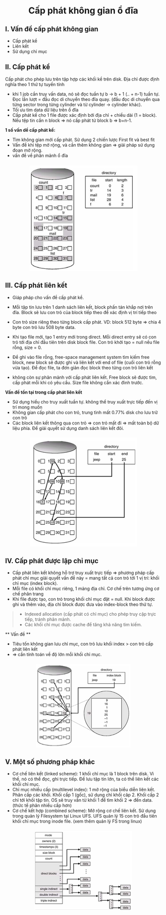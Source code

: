 <h1 align="center">Cấp phát không gian ổ đĩa</h1>

## I. Vấn đề cấp phát không gian
- Cấp phát kề
- Liên kết
- Sử dụng chỉ mục

## II. Cấp phát kề
Cấp phát cho phép lưu trên tập hợp các khối kề trên disk. Địa chỉ được định nghĩa theo 1 thứ tự tuyến tính
- khi 1 job cần truy vấn data, nó sẽ đọc tuần tự b -> b + 1 (.. + n-1) tuần tự. Đọc lần lượt = đầu đọc di chuyển theo đĩa quay. (đầu đọc di chuyển qua từng sector trong từng cylinder và từ cylinder -> cylinder khác).
- Tối ưu tìm data dữ liệu trên ổ đĩa
- Cấp phát kế cho 1 file được xác định bới địa chỉ + chiều dài (1 = block). Nếu tệp tin cần n block => nó cấp phát từ block b => b+n-1.

**1 số vấn dề cấp phát kề:**

- Tìm không gian mới cấp phát. Sử dụng 2 chiến lược First fit và best fit
- Vấn đề khi tệp mở rộng, và cần thêm không gian => giải pháp sử dụng đoạn mở rộng.
- vấn đề về phân mảnh ổ đĩa

<h3 align="center"><img src="../../03-Images/document/21.png"></h3>

## III. Cấp phát liên kết

- Giáp pháp cho vấn đề cấp phát kề.
- Mỗi tập tin lưu trên 1 danh sách liên kết, block phấn tán khắp nơi trên đĩa. Block sẽ lưu con trỏ của block tiếp theo để xác định vị trí tiếp theo
- Con trỏ size riêng theo từng block cấp phát. VD: block 512 byte => chia 4 byte con trỏ lưu 508 byte data.

- Khi tạo file mới, tạo 1 entry mới trong direct. Mỗi direct entry sẽ có con trỏ tới địa chỉ đầu tiên trên disk block file. Con trỏ khởi tạo = null nếu file rỗng, size = 0.

- Để ghi vào file rỗng, free-space management system tìm kiếm free block, new block sẽ được ghi và liên kết với end of file (cuối con trỏ rỗng vừa tạo). Để đọc file, ta đơn giản đọc block theo từng con trỏ liên kết

- không còn sự phân mảnh với cấp phát liên kết. Free block sẽ được tìm, cấp phát mỗi khi có yêu cầu. Size file không cần xác đinh trước.

**Vấn đề tồn tại trong cấp phát liên kết**

- Sử dụng hiểu cho truy xuất tuần tự. không thể truy xuất trực tiếp đến vị trí mong muốn
- Không gian cấp phát cho con trỏ, trung tình mất 0.77% disk cho lưu trữ con trỏ
- Các block liên kết thông qua con trỏ => con trỏ mất đi => mất toàn bộ dữ liệu phía. Để giải quyết sử dụng danh sách liên kết đôi.
<h3 align="center"><img src="../../03-Images/document/22.png"></h3>

## IV. Cấp phát được lập chỉ mục
- Cấp phát liên kết không hỗ trợ truy xuất trực tiếp => phương pháp cấp phát chỉ mục giải quyết vấn đề này = mang tất cả con trỏ tới 1 vị trí: khối chỉ mục (index block).
- Mỗi file có khối chỉ mục riêng, 1 mảng địa chỉ. Cơ chế trên tương ứng cơ chế phân trang
- Khi file được tạo, con trỏ trong khối chỉ mục đặt = null. Khi block được ghi và thêm vào, địa chỉ block được đưa vào index-block theo thứ tự.

> - Indexed allocation (cấp phát có chỉ mục) cho phép truy cập trực tiếp, tránh phân mảnh.
> - Các khối chỉ mục được cache để tăng khả năng tìm kiếm.

** Vấn đề **
- Tiêu tốn không gian lưu chỉ mục, con trỏ lưu khối index > con trỏ cấp phát liên kết
- => cần tính toán về độ lớn mỗi khối chỉ mục.

<h3 align="center"><img src="../../03-Images/document/23.png"></h3>

## V. Một số phương pháp khác

- Cơ chế liên kết (linked scheme): 1 khối chỉ mục là 1 block trên disk. Vì thế, nó có thể đọc, ghi trực tiếp. Để lưu tập tin lớn, ta có thể liên kết các khối chỉ mục.
- Chỉ mục nhiều cấp (multilevel index): 1 mở rộng của biểu diễn liên kết. Phân cấp các khối. Khối cấp 1 (gốc), sử dụng chỉ khối câp 2. Khối cấp 2 chỉ tới khối tập tin. OS sẽ truy vấn từ khối 1 để tìm khối 2 => đến data. (thức tế phân nhiều cấp hơn)
- Cơ chế kết hợp (combined scheme): Mở rộng cơ chế liên kết. Sử dụng trong quản lý Filesystem tại Linux UFS. UFS quản lý 15 con trỏ đầu tiên khối chỉ mục trong inode file. (xem thêm quản lý FS trong linux)

<h3 align="center"><img src="../../03-Images/document/24.png"></h3>

